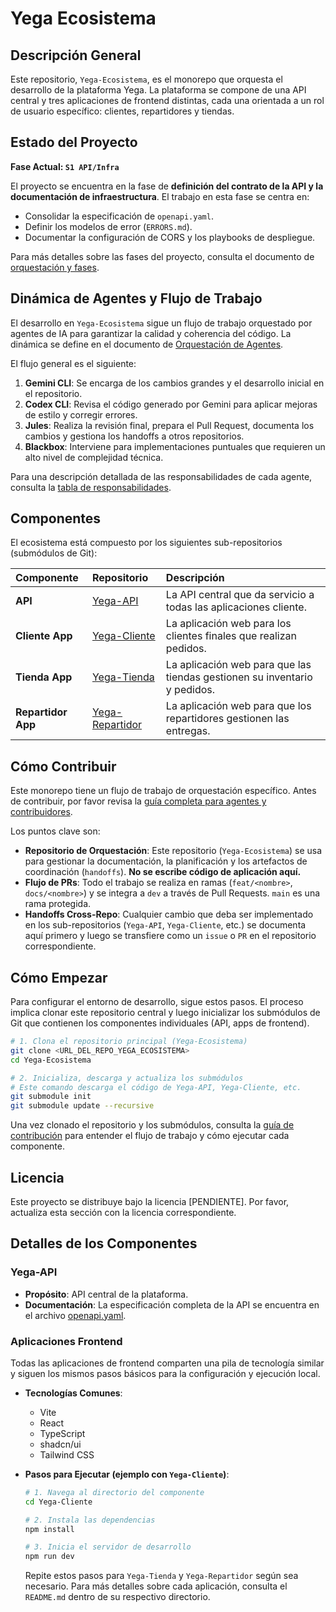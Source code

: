 # Yega Ecosistema

## Descripción General

Este repositorio, `Yega-Ecosistema`, es el monorepo que orquesta el desarrollo de la plataforma Yega. La plataforma se compone de una API central y tres aplicaciones de frontend distintas, cada una orientada a un rol de usuario específico: clientes, repartidores y tiendas.

## Estado del Proyecto

**Fase Actual: `S1 API/Infra`**

El proyecto se encuentra en la fase de **definición del contrato de la API y la documentación de infraestructura**. El trabajo en esta fase se centra en:

- Consolidar la especificación de `openapi.yaml`.
- Definir los modelos de error (`ERRORS.md`).
- Documentar la configuración de CORS y los playbooks de despliegue.

Para más detalles sobre las fases del proyecto, consulta el documento de [orquestación y fases](./docs/agents/AGENTS.md).

## Dinámica de Agentes y Flujo de Trabajo

El desarrollo en `Yega-Ecosistema` sigue un flujo de trabajo orquestado por agentes de IA para garantizar la calidad y coherencia del código. La dinámica se define en el documento de [Orquestación de Agentes](./docs/agents/AGENTS.md).

El flujo general es el siguiente:

1.  **Gemini CLI**: Se encarga de los cambios grandes y el desarrollo inicial en el repositorio.
2.  **Codex CLI**: Revisa el código generado por Gemini para aplicar mejoras de estilo y corregir errores.
3.  **Jules**: Realiza la revisión final, prepara el Pull Request, documenta los cambios y gestiona los handoffs a otros repositorios.
4.  **Blackbox**: Interviene para implementaciones puntuales que requieren un alto nivel de complejidad técnica.

Para una descripción detallada de las responsabilidades de cada agente, consulta la [tabla de responsabilidades](./docs/agents/AGENTS.md#3-tabla-de-responsabilidades).

## Componentes

El ecosistema está compuesto por los siguientes sub-repositorios (submódulos de Git):

| Componente | Repositorio | Descripción |
| :--- | :--- | :--- |
| **API** | [Yega-API](./Yega-API/) | La API central que da servicio a todas las aplicaciones cliente. |
| **Cliente App** | [Yega-Cliente](./Yega-Cliente/) | La aplicación web para los clientes finales que realizan pedidos. |
| **Tienda App** | [Yega-Tienda](./Yega-Tienda/) | La aplicación web para que las tiendas gestionen su inventario y pedidos. |
| **Repartidor App** | [Yega-Repartidor](./Yega-Repartidor/) | La aplicación web para que los repartidores gestionen las entregas. |

## Cómo Contribuir

Este monorepo tiene un flujo de trabajo de orquestación específico. Antes de contribuir, por favor revisa la [guía completa para agentes y contribuidores](./docs/agents/AGENTS.md).

Los puntos clave son:
- **Repositorio de Orquestación**: Este repositorio (`Yega-Ecosistema`) se usa para gestionar la documentación, la planificación y los artefactos de coordinación (`handoffs`). **No se escribe código de aplicación aquí.**
- **Flujo de PRs**: Todo el trabajo se realiza en ramas (`feat/<nombre>`, `docs/<nombre>`) y se integra a `dev` a través de Pull Requests. `main` es una rama protegida.
- **Handoffs Cross-Repo**: Cualquier cambio que deba ser implementado en los sub-repositorios (`Yega-API`, `Yega-Cliente`, etc.) se documenta aquí primero y luego se transfiere como un `issue` o `PR` en el repositorio correspondiente.

## Cómo Empezar

Para configurar el entorno de desarrollo, sigue estos pasos. El proceso implica clonar este repositorio central y luego inicializar los submódulos de Git que contienen los componentes individuales (API, apps de frontend).

```sh
# 1. Clona el repositorio principal (Yega-Ecosistema)
git clone <URL_DEL_REPO_YEGA_ECOSISTEMA>
cd Yega-Ecosistema

# 2. Inicializa, descarga y actualiza los submódulos
# Este comando descarga el código de Yega-API, Yega-Cliente, etc.
git submodule init
git submodule update --recursive
```

Una vez clonado el repositorio y los submódulos, consulta la [guía de contribución](./docs/agents/AGENTS.md) para entender el flujo de trabajo y cómo ejecutar cada componente.

## Licencia

Este proyecto se distribuye bajo la licencia [PENDIENTE]. Por favor, actualiza esta sección con la licencia correspondiente.

## Detalles de los Componentes

### Yega-API

- **Propósito**: API central de la plataforma.
- **Documentación**: La especificación completa de la API se encuentra en el archivo [openapi.yaml](./Yega-API/contracts/openapi.yaml).

### Aplicaciones Frontend

Todas las aplicaciones de frontend comparten una pila de tecnología similar y siguen los mismos pasos básicos para la configuración y ejecución local.

- **Tecnologías Comunes**:
  - Vite
  - React
  - TypeScript
  - shadcn/ui
  - Tailwind CSS

- **Pasos para Ejecutar (ejemplo con `Yega-Cliente`)**:

  ```sh
  # 1. Navega al directorio del componente
  cd Yega-Cliente

  # 2. Instala las dependencias
  npm install

  # 3. Inicia el servidor de desarrollo
  npm run dev
  ```

  Repite estos pasos para `Yega-Tienda` y `Yega-Repartidor` según sea necesario. Para más detalles sobre cada aplicación, consulta el `README.md` dentro de su respectivo directorio.
